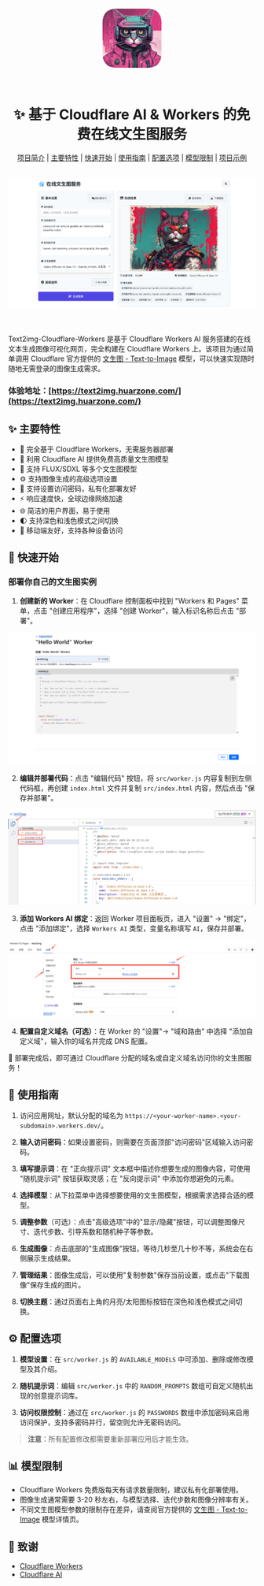 <p align="center">
  <a href="https://text-to-image-template.templates.workers.dev/" target="_blank" rel="noopener">
    <img alt="text-to-image" src="public/cat0.png" width="120" height="120" />
  </a>
</p>

<div align="center"></br></div>

<div align="center">
  <h1>
    ✨ 基于 Cloudflare AI & Workers 的免费在线文生图服务 </br>
  </h1>
</div>

<div align="center">

[项目简介](#📚-项目简介) |
[主要特性](#✨-主要特性) |
[快速开始](#🚀-快速开始) |
[使用指南](#📝-使用指南) |
[配置选项](#⚙️-配置选项) |
[模型限制](#📊-模型限制) |
[项目示例](https://text2img.huarzone.com/)

</div>

<div align="center"></br></div>

<picture>
  <source media="(prefers-color-scheme: dark)" srcset="public/top-dark.png">
  <img alt="应用截图" src="public/top.png">
</picture>

<div align="center"></br></div>

## 

Text2img-Cloudflare-Workers 是基于 Cloudflare Workers AI 服务搭建的在线文本生成图像可视化网页，完全构建在 Cloudflare Workers 上。该项目为通过简单调用 Cloudflare 官方提供的 [文生图 - Text-to-Image](https://developers.cloudflare.com/workers-ai/models/) 模型，可以快速实现随时随地无需登录的图像生成需求。

### 体验地址：[https://text2img.huarzone.com/](https://text2img.huarzone.com/)

## ✨ 主要特性

- 🚀 完全基于 Cloudflare Workers，无需服务器部署
- 🎨 利用 Cloudflare AI 提供免费高质量文生图模型
- 🐳 支持 FLUX/SDXL 等多个文生图模型
- ⚙️ 支持图像生成的高级选项设置
- 🤗 支持设置访问密码，私有化部署友好
- ⚡ 响应速度快，全球边缘网络加速
- 🌐 简洁的用户界面，易于使用
- 🌓 支持深色和浅色模式之间切换
- 📱 移动端友好，支持各种设备访问

## 🚀 快速开始

### 部署你自己的文生图实例

1. **创建新的 Worker**：在 Cloudflare 控制面板中找到 "Workers 和 Pages" 菜单，点击 "创建应用程序"，选择 "创建 Worker"，输入标识名称后点击 "部署"。

![创建项目](public/create.png)

2. **编辑并部署代码**：点击 "编辑代码" 按钮，将 `src/worker.js` 内容复制到左侧代码框，再创建 `index.html` 文件并复制 `src/index.html` 内容，然后点击 "保存并部署"。

![编辑代码](public/edit.png)

3. **添加 Workers AI 绑定**：返回 Worker 项目面板页，进入 "设置" -> "绑定"，点击 "添加绑定"，选择 `Workers AI` 类型，变量名称填写 `AI`，保存并部署。

![添加绑定](public/ai.png)

4. **配置自定义域名（可选）**：在 Worker 的 "设置"-> "域和路由" 中选择 "添加自定义域"，输入你的域名并完成 DNS 配置。

🎉 部署完成后，即可通过 Cloudflare 分配的域名或自定义域名访问你的文生图服务！

## 📝 使用指南

1. 访问应用网址，默认分配的域名为 `https://<your-worker-name>.<your-subdomain>.workers.dev/`。

2. **输入访问密码**：如果设置密码，则需要在页面顶部"访问密码"区域输入访问密码。

2. **填写提示词**：在 "正向提示词" 文本框中描述你想要生成的图像内容，可使用 "随机提示词" 按钮获取灵感；在 "反向提示词" 中添加你想避免的元素。

3. **选择模型**：从下拉菜单中选择想要使用的文生图模型，根据需求选择合适的模型。

4. **调整参数**（可选）：点击"高级选项"中的"显示/隐藏"按钮，可以调整图像尺寸、迭代步数、引导系数和随机种子等参数。

5. **生成图像**：点击底部的"生成图像"按钮，等待几秒至几十秒不等，系统会在右侧展示生成结果。

7. **管理结果**：图像生成后，可以使用"复制参数"保存当前设置，或点击"下载图像"保存生成的图片。

8. **切换主题**：通过页面右上角的月亮/太阳图标按钮在深色和浅色模式之间切换。

## ⚙️ 配置选项

1. **模型设置**：在 `src/worker.js` 的 `AVAILABLE_MODELS` 中可添加、删除或修改模型及其介绍。

2. **随机提示词**：编辑 `src/worker.js` 中的 `RANDOM_PROMPTS` 数组可自定义随机出现的创意提示词库。

3. **访问权限控制**：通过在 `src/worker.js` 的 `PASSWORDS` 数组中添加密码来启用访问保护，支持多密码并行，留空则允许无密码访问。

> **注意**：所有配置修改都需要重新部署应用后才能生效。

## 📊 模型限制

- Cloudflare Workers 免费版每天有请求数量限制，建议私有化部署使用。
- 图像生成通常需要 3-20 秒左右，与模型选择、迭代步数和图像分辨率有关。
- 不同文生图模型参数的限制存在差异，请查阅官方提供的 [文生图 - Text-to-Image](https://developers.cloudflare.com/workers-ai/models/) 模型详情页。


## 🙏 致谢

- [Cloudflare Workers](https://workers.cloudflare.com/)
- [Cloudflare AI](https://developers.cloudflare.com/workers-ai/)


